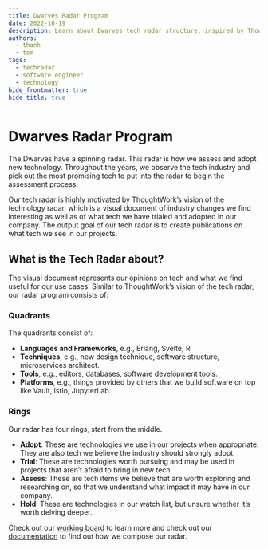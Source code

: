 ```yaml
---
title: Dwarves Radar Program
date: 2022-10-19
description: Learn about Dwarves tech radar structure, inspired by ThoughtWorks
authors:
  - thanh
  - tom
tags:
  - techradar
  - software engineer
  - technology
hide_frontmatter: true
hide_title: true
---
```


# Dwarves Radar Program

The Dwarves have a spinning radar. This radar is how we assess and adopt new technology. Throughout the years, we observe the tech industry and pick out the most promising tech to put into the radar to begin the assessment process.

Our tech radar is highly motivated by ThoughtWork’s vision of the technology radar, which is a visual document of industry changes we find interesting as well as of what tech we have trialed and adopted in our company. The output goal of our tech radar is to create publications on what tech we see in our projects.

## What is the Tech Radar about?

The visual document represents our opinions on tech and what we find useful for our use cases. Similar to ThoughtWork’s vision of the tech radar, our radar program consists of:

### Quadrants

The quadrants consist of:

- **Languages and Frameworks**, e.g., Erlang, Svelte, R
- **Techniques**, e.g., new design technique, software structure, microservices architect.
- **Tools**, e.g., editors, databases, software development tools.
- **Platforms**, e.g., things provided by others that we build software on top like Vault, Istio, JupyterLab.

### Rings

Our radar has four rings, start from the middle.

- **Adopt**: These are technologies we use in our projects when appropriate. They are also tech we believe the industry should strongly adopt.
- **Trial**: These are technologies worth pursuing and may be used in projects that aren’t afraid to bring in new tech.
- **Assess**: These are tech items we believe that are worth exploring and researching on, so that we understand what impact it may have in our company.
- **Hold**: These are technologies in our watch list, but unsure whether it’s worth delving deeper.

Check out our [working board](https://radar.d.foundation/) to learn more and check out our [documentation](https://bit.ly/3dJJWSu) to find out how we compose our radar.
